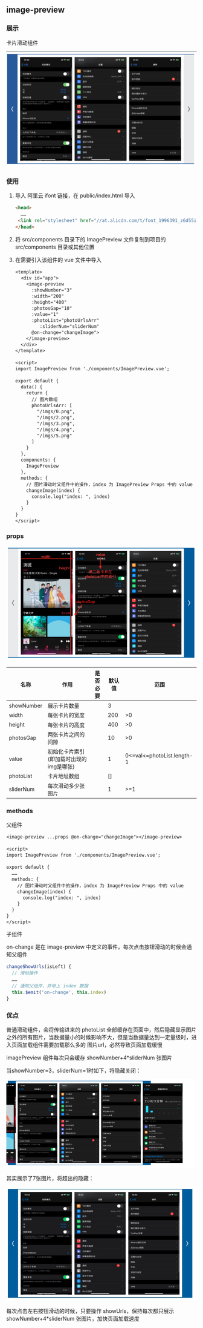 ## image-preview

### 展示

卡片滑动组件

![show](src/assets/imgs/show.png)

### 使用

1. 导入 阿里云 ifont 链接，在 public/index.html 导入

   ```html
   <head>
     ……
   	<link rel="stylesheet" href="//at.alicdn.com/t/font_1996391_z6d55i4tg3.css">
   </head>
   ```

2. 将 src/components 目录下的 ImagePreview 文件复制到项目的 src/components 目录或其他位置

3. 在需要引入该组件的 vue 文件中导入

   ~~~vue
   <template>
     <div id="app">
       <image-preview
         :showNumber="3"
         :width="200"
         :height="400"
         :photosGap="10"
         :value="1"
         :photoList="photoUrlsArr"
   			:sliderNum="sliderNum"
         @on-change="changeImage">
       </image-preview>
     </div>
   </template>
   
   <script>
   import ImagePreview from './components/ImagePreview.vue';
   
   export default {
     data() {
       return {
         // 图片数组
         photoUrlsArr: [
           "/imgs/0.png",
           "/imgs/2.png",
           "/imgs/3.png",
           "/imgs/4.png",
           "/imgs/5.png"
         ]
       }
     },
     components: {
       ImagePreview
     },
     methods: {
       // 图片滑动时父组件中的操作，index 为 ImagePreview Props 中的 value
       changeImage(index) {
         console.log("index: ", index)
       }
     }
   }
   </script>
   ~~~

### props

![showProps](src/assets/imgs/showProps.png)

| 名称       | 作用                                    | 是否必要 | 默认值 | 范围                       |
| ---------- | --------------------------------------- | -------- | ------ | -------------------------- |
| showNumber | 展示卡片数量                            |          | 3      |                            |
| width      | 每张卡片的宽度                          |          | 200    | >0                         |
| height     | 每张卡片的高度                          |          | 400    | >0                         |
| photosGap  | 两张卡片之间的间隙                      |          | 10     | >0                         |
| value      | 初始化卡片索引(即加载时出现的img是哪张) |          | 1      | 0<=val<=photoList.length-1 |
| photoList  | 卡片地址数组                            |          | []     |                            |
| sliderNum  | 每次滑动多少张图片                      |          | 1      | >=1                        |

### methods

父组件

```vue
<image-preview ...props @on-change="changeImage"></image-preview>

<script>
import ImagePreview from './components/ImagePreview.vue';

export default {
  ……
  methods: {
    // 图片滑动时父组件中的操作，index 为 ImagePreview Props 中的 value
    changeImage(index) {
      console.log("index: ", index)
    }
  }
}
</script>
```

子组件

on-change 是在 image-preview 中定义的事件，每次点击按钮滑动的时候会通知父组件

~~~js
changeShowUrls(isLeft) {
  // 滑动操作
  ……
  // 通知父组件，并带上 index 数据
  this.$emit('on-change', this.index)
}
~~~

### 优点

普通滑动组件，会将传输进来的 photoList 全部缓存在页面中，然后隐藏显示图片之外的所有图片，当数据量小的时候影响不大，但是当数据量达到一定量级时，进入页面加载组件需要加载那么多的 图片url，必然导致页面加载缓慢



imagePreview 组件每次只会缓存 showNumber+4*sliderNum 张图片

当showNumber=3，sliderNum=1时如下，将隐藏关闭：

![3show-dishidden](src/assets/imgs/3show-dishidden.png)

其实展示了7张图片，将超出的隐藏：

![3showhidden](src/assets/imgs/3showhidden.jpg)

每次点击左右按钮滑动的时候，只要操作 showUrls，保持每次都只展示 showNumber+4*sliderNum 张图片，加快页面加载速度